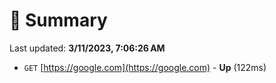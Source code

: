 # 📖 Summary
Last updated: **3/11/2023, 7:06:26 AM**

- `GET` [https://google.com](https://google.com) - **Up** (122ms)
